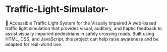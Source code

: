 # Traffic-Light-Simulator-
🚦 Accessible Traffic Light System for the Visually Impaired A web-based traffic light simulation that provides visual, auditory, and haptic feedback to assist visually impaired pedestrians in safely crossing roads. Built using HTML, CSS, and JavaScript, this project can help raise awareness and be adapted for real-world use.  
